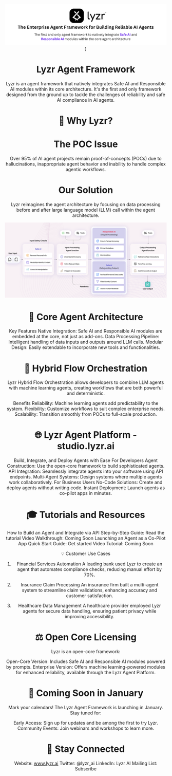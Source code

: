 <div align="center">

![Lyzr Framework](https://github.com/LyzrCore/lyzr-framework/blob/9f8ddb0a44c688577c843b85bc60cf46cdebeadd/images/Lyzr%20-%20The%20Enterprise%20Agent%20Framework.png))


# Lyzr Agent Framework
Lyzr is an agent framework that natively integrates Safe AI and Responsible AI modules within its core architecture. It's the first and only framework designed from the ground up to tackle the challenges of reliability and safe AI compliance in AI agents.

# 🚀 Why Lyzr?
# The POC Issue
Over 95% of AI agent projects remain proof-of-concepts (POCs) due to hallucinations, inappropriate agent behavior and inability to handle complex agentic workflows.

# Our Solution
Lyzr reimagines the agent architecture by focusing on data processing before and after large language model (LLM) call within the agent architecture. 

![Lyzr Agent Architecture](https://github.com/LyzrCore/lyzr-framework/blob/25a619b7466304333f49edc07209d132a3135d44/images/lyzr-agent-architecture.png)

# 🧩 Core Agent Architecture


Key Features
Native Integration: Safe AI and Responsible AI modules are embedded at the core, not just as add-ons.
Data Processing Pipeline: Intelligent handling of data inputs and outputs around LLM calls.
Modular Design: Easily extendable to incorporate new tools and functionalities.

# 🔄 Hybrid Flow Orchestration
Lyzr Hybrid Flow Orchestration allows developers to combine LLM agents with machine learning agents, creating workflows that are both powerful and deterministic.

Benefits
Reliability: Machine learning agents add predictability to the system.
Flexibility: Customize workflows to suit complex enterprise needs.
Scalability: Transition smoothly from POCs to full-scale production.

# 🌐 Lyzr Agent Platform - studio.lyzr.ai
Build, Integrate, and Deploy Agents with Ease
For Developers
Agent Construction: Use the open-core framework to build sophisticated agents.
API Integration: Seamlessly integrate agents into your software using API endpoints.
Multi-Agent Systems: Design systems where multiple agents work collaboratively.
For Business Users
No-Code Solutions: Create and deploy agents without writing code.
Instant Deployment: Launch agents as co-pilot apps in minutes.

# 🎓 Tutorials and Resources
How to Build an Agent and Integrate via API
Step-by-Step Guide: Read the tutorial
Video Walkthrough: Coming Soon
Launching an Agent as a Co-Pilot App
Quick Start Guide: Get started
Video Tutorial: Coming Soon

💡 Customer Use Cases
1. Financial Services Automation
A leading bank used Lyzr to create an agent that automates compliance checks, reducing manual effort by 70%.



2. Insurance Claim Processing
An insurance firm built a multi-agent system to streamline claim validations, enhancing accuracy and customer satisfaction.



3. Healthcare Data Management
A healthcare provider employed Lyzr agents for secure data handling, ensuring patient privacy while improving accessibility.

# ⚖️ Open Core Licensing
Lyzr is an open-core framework:

Open-Core Version: Includes Safe AI and Responsible AI modules powered by prompts.
Enterprise Version: Offers machine learning-powered modules for enhanced reliability, available through the Lyzr Agent Platform.

# 📅 Coming Soon in January
Mark your calendars! The Lyzr Agent Framework is launching in January. Stay tuned for:

Early Access: Sign up for updates and be among the first to try Lyzr.
Community Events: Join webinars and workshops to learn more.

# 📣 Stay Connected
Website: www.lyzr.ai
Twitter: @lyzr_ai
LinkedIn: Lyzr AI
Mailing List: Subscribe

